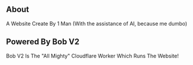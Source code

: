## About

A Website Create By 1 Man (With the assistance of AI, because me dumbo)

## Powered By Bob V2

Bob V2 Is The "All Mighty" Cloudflare Worker Which Runs The Website!
